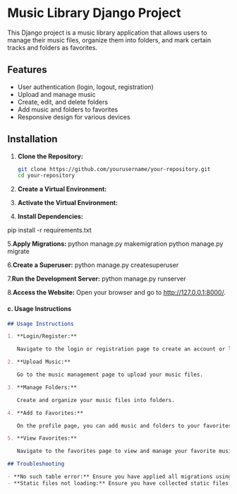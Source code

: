 # Music Library Django Project

This Django project is a music library application that allows users to manage their music files, organize them into folders, and mark certain tracks and folders as favorites.

## Features

- User authentication (login, logout, registration)
- Upload and manage music
- Create, edit, and delete folders
- Add music and folders to favorites
- Responsive design for various devices

## Installation

1. **Clone the Repository:**

   ```bash
   git clone https://github.com/yourusername/your-repository.git
   cd your-repository

2. **Create a Virtual Environment:**

3. **Activate the Virtual Environment:**

4. **Install Dependencies:**

pip install -r requirements.txt


5.**Apply Migrations:**
   python manage.py makemigration
   python manage.py migrate

6.**Create a Superuser:**
   python manage.py createsuperuser

7.**Run the Development Server:**
   python manage.py runserver

8.**Access the Website:**
   Open your browser and go to http://127.0.0.1:8000/.


#### c. Usage Instructions

```markdown
## Usage Instructions

1. **Login/Register:**

   Navigate to the login or registration page to create an account or log in.

2. **Upload Music:**

   Go to the music management page to upload your music files.

3. **Manage Folders:**

   Create and organize your music files into folders.

4. **Add to Favorites:**

   On the profile page, you can add music and folders to your favorites.

5. **View Favorites:**

   Navigate to the favorites page to view and manage your favorite music and folders.

## Troubleshooting

- **No such table error:** Ensure you have applied all migrations using `python manage.py migrate`.
- **Static files not loading:** Ensure you have collected static files if running in production using `python manage.py collectstatic`.


